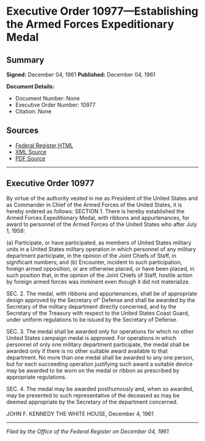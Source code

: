 # Executive Order 10977—Establishing the Armed Forces Expeditionary Medal

## Summary

**Signed:** December 04, 1961
**Published:** December 04, 1961

**Document Details:**
- Document Number: None
- Executive Order Number: 10977
- Citation: None

## Sources
- [Federal Register HTML](https://www.presidency.ucsb.edu/documents/executive-order-10977-establishing-the-armed-forces-expeditionary-medal)
- [XML Source](None)
- [PDF Source](None)

---

## Executive Order 10977

By virtue of the authority vested in me as President of the United States and as Commander in Chief of the Armed Forces of the United States, it is hereby ordered as follows:
SECTION 1. There is hereby established the Armed Forces Expeditionary Medal, with ribbons and appurtenances, for award to personnel of the Armed Forces of the United States who after July 1, 1958:

(a) Participate, or have participated, as members of United States military units in a United States military operation in which personnel of any military department participate, in the opinion of the Joint Chiefs of Staff, in significant numbers; and
(b) Encounter, incident to such participation, foreign armed opposition, or are otherwise placed, or have been placed, in such position that, in the opinion of the Joint Chiefs of Staff, hostile action by foreign armed forces was imminent even though it did not materialize.

SEC. 2. The medal, with ribbons and appurtenances, shall be of appropriate design approved by the Secretary of' Defense and shall be awarded by the Secretary of the military department directly concerned, and by the Secretary of the Treasury with respect to the United States Coast Guard, under uniform regulations to be issued by the Secretary of Defense.

SEC. 3. The medal shall be awarded only for operations for which no other United States campaign medal is approved. For operations in which personnel of only one military department participate, the medal shall be awarded only if there is no other suitable award available to that department. No more than one medal shall be awarded to any one person, but for each succeeding operation justifying such award a suitable device may be awarded to be worn on the medal or ribbon as prescribed by appropriate regulations.

SEC. 4. The medal may be awarded posthumously and, when so awarded, may be presented to such representative of the deceased as may be deemed appropriate by the Secretary of the department concerned.

JOHN F. KENNEDY
THE WHITE HOUSE,
December 4, 1961

---

*Filed by the Office of the Federal Register on December 04, 1961*
